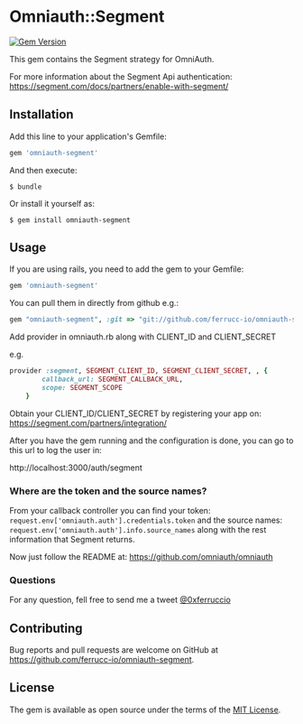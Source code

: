 # Omniauth::Segment

[![Gem Version](https://badge.fury.io/rb/omniauth-segment.svg)](https://badge.fury.io/rb/omniauth-segment)

This gem contains the Segment strategy for OmniAuth.

For more information about the Segment Api authentication: https://segment.com/docs/partners/enable-with-segment/

## Installation

Add this line to your application's Gemfile:

```ruby
gem 'omniauth-segment'
```

And then execute:

    $ bundle

Or install it yourself as:

    $ gem install omniauth-segment

## Usage

If you are using rails, you need to add the gem to your Gemfile:

```ruby
gem 'omniauth-segment'
```
You can pull them in directly from github e.g.:

```ruby
gem "omniauth-segment", :git => "git://github.com/ferrucc-io/omniauth-segment.git"
```

Add provider in omniauth.rb along with CLIENT_ID and CLIENT_SECRET

e.g.
```ruby
provider :segment, SEGMENT_CLIENT_ID, SEGMENT_CLIENT_SECRET, , { 
        callback_url: SEGMENT_CALLBACK_URL,
        scope: SEGMENT_SCOPE
    }
```

Obtain your CLIENT_ID/CLIENT_SECRET by registering your app on: https://segment.com/partners/integration/

After you have the gem running and the configuration is done, you can go to this url to log the user in:

http://localhost:3000/auth/segment

### Where are the token and the source names?

From your callback controller you can find your token: `request.env['omniauth.auth'].credentials.token` and the source names: `request.env['omniauth.auth'].info.source_names` along with the rest information that Segment returns.

Now just follow the README at: https://github.com/omniauth/omniauth

### Questions

For any question, fell free to send me a tweet [@0xferruccio](https://twitter.com/0xferruccio)

## Contributing

Bug reports and pull requests are welcome on GitHub at https://github.com/ferrucc-io/omniauth-segment.

## License

The gem is available as open source under the terms of the [MIT License](https://opensource.org/licenses/MIT).
